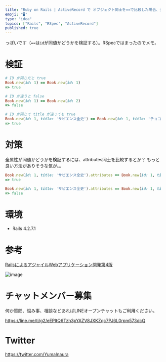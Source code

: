 ```yaml
---
title: "Ruby on Rails | ActiveRecord で オブジェクト同士を==で比較した場合、全属性が同値かどうかは検証しない"
emoji: "🖥"
type: "idea"
topics: ["Rails", "RSpec", "ActiveRecord"]
published: true
---
```


っぽいです（`==`は`id`が同値かどうかを検証する）。RSpecではまったのでメモ。


# 検証

```rb
# ID が同じだと true 
Book.new(id: 1) == Book.new(id: 1)
=> true

# ID が違うと false
Book.new(id: 1) == Book.new(id: 2)
=> false

# ID が同じで title が違っても true
Book.new(id: 1, title: 'サピエンス全史') == Book.new(id: 1, title: 'チョコレートの世界史')
=> true
```

# 対策

全属性が同値かどうかを検証するには、attributes同士を比較するとか？ もっと良い方法がありそうな気が。。

```rb
Book.new(id: 1, title: 'サピエンス全史').attributes == Book.new(id: 1, title: 'サピエンス全史').attributes
=> true

Book.new(id: 1, title: 'サピエンス全史').attributes == Book.new(id: 1, title: 'チョコレートの世界史').attributes
=> false
```


# 環境

- Rails 4.2.7.1

# 参考

[RailsによるアジャイルWebアプリケーション開発第4版](https://books.google.co.jp/books?id=dHmPKAPqO-4C&pg=PA259&lpg=PA259&dq=activerecord+%E5%90%8C%E5%80%A4&source=bl&ots=12Gopq9Etu&sig=YaDk8JHtqTtcbfcG8kkkSQEEke8&hl=en&sa=X&ved=0ahUKEwjYtOGLz-7RAhXJVrwKHaCLBzEQ6AEINDAD#v=onepage&q=activerecord%20%E5%90%8C%E5%80%A4&f=false)

![image](https://cloud.githubusercontent.com/assets/13635059/22502151/12da6ec4-e8af-11e6-81bc-23650c7b98f3.png)









<!-- Update From Qiita API -->

# チャットメンバー募集


何か質問、悩み事、相談などあればLINEオープンチャットもご利用ください。

https://line.me/ti/g2/eEPltQ6Tzh3pYAZV8JXKZqc7PJ6L0rpm573dcQ





# Twitter


https://twitter.com/YumaInaura


<!-- Update From Qiita API -->


